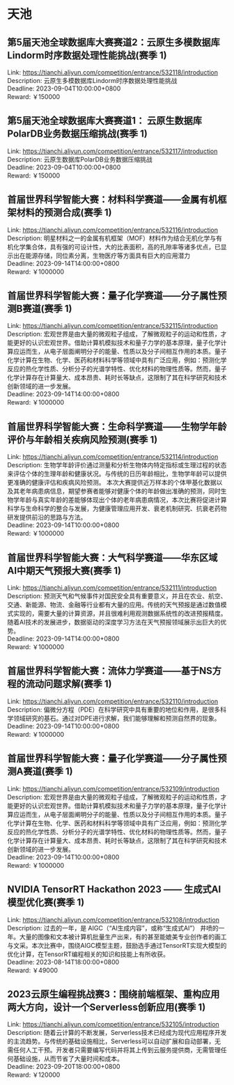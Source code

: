 # 天池



## 第5届天池全球数据库大赛赛道2：云原生多模数据库Lindorm时序数据处理性能挑战(赛季 1)

Link: https://tianchi.aliyun.com/competition/entrance/532118/introduction  
Description: 云原生多模数据库Lindorm时序数据处理性能挑战  
Deadline: 2023-09-04T10:00:00+0800  
Reward: ￥150000  


## 第5届天池全球数据库大赛赛道1： 云原生数据库PolarDB业务数据压缩挑战(赛季 1)

Link: https://tianchi.aliyun.com/competition/entrance/532117/introduction  
Description: 云原生数据库PolarDB业务数据压缩挑战  
Deadline: 2023-09-04T10:00:00+0800  
Reward: ￥150000  


## 首届世界科学智能大赛：材料科学赛道——金属有机框架材料的预测合成(赛季 1)

Link: https://tianchi.aliyun.com/competition/entrance/532116/introduction  
Description: 明星材料之一的金属有机框架（MOF）材料作为结合无机化学与有机化学集合体，具有强的可设计性，大的比表面积，高的孔隙率等诸多优点，已显示出在能源存储，同位素分离，生物医疗等方面具有巨大的应用潜力  
Deadline: 2023-09-14T14:00:00+0800  
Reward: ￥1000000  


## 首届世界科学智能大赛：量子化学赛道——分子属性预测B赛道(赛季 1)

Link: https://tianchi.aliyun.com/competition/entrance/532115/introduction  
Description: 宏观世界是由大量的微观粒子组成，了解微观粒子的运动和性质，才能更好的认识宏观世界。借助计算机模拟技术和量子力学的基本原理，量子化学计算应运而生，从电子层面阐明分子的能量、性质以及分子间相互作用的本质。量子化学计算在生物、化学、医药和材料科学等领域中具有广泛应用，例如：预测化学反应的热化学性质、分析分子的光谱学特性、优化材料的物理性质等。然而，量子化学计算存在计算量大、成本昂贵、耗时长等缺点，这限制了其在科学研究和技术创新领域的进一步发展。  
Deadline: 2023-09-14T14:00:00+0800  
Reward: ￥1000000  


## 首届世界科学智能大赛：生命科学赛道——生物学年龄评价与年龄相关疾病风险预测(赛季 1)

Link: https://tianchi.aliyun.com/competition/entrance/532114/introduction  
Description: 生物学年龄评价通过测量和分析生物体内特定指标或生理过程的状态来评估个体的生理年龄和健康状况。与传统的日历年龄相比，生物学年龄可以提供更准确的健康评估和疾病风险预测。 本次大赛提供近万样本的个体甲基化数据以及其老年病患病信息，期望参赛者能够对健康个体的年龄做出准确的预测，同时生物学年龄与真实年龄的差能够体现出个体的老年病患病情况，本次比赛将促进计算科学与生命科学的整合与发展，为健康管理应用开发、衰老机制研究、抗衰老药物研发提供前沿的思路与方法。  
Deadline: 2023-09-14T10:00:00+0800  
Reward: ￥1000000  


## 首届世界科学智能大赛：大气科学赛道——华东区域AI中期天气预报大赛(赛季 1)

Link: https://tianchi.aliyun.com/competition/entrance/532111/introduction  
Description: 预测天气和气候事件对国民安全具有重要意义，并且在农业、航空、交通、新能源、物流、金融等行业都有大量的应用。传统的天气预报是通过数值模式实现的，需要大量的计算资源，并且很难利用观测数据系统性的改进预报精度。随着AI技术的发展进步，数据驱动的深度学习方法在天气预报领域展示出巨大的优势。  
Deadline: 2023-09-14T14:00:00+0800  
Reward: ￥1000000  


## 首届世界科学智能大赛：流体力学赛道——基于NS方程的流动问题求解(赛季 1)

Link: https://tianchi.aliyun.com/competition/entrance/532110/introduction  
Description: 偏微分方程（PDE）在科学研究中具有重要的地位和作用，是很多科学领域研究的基石。通过对DPE进行求解，我们能够理解和预测自然界的现象。  
Deadline: 2023-09-14T10:00:00+0800  
Reward: ￥1000000  


## 首届世界科学智能大赛：量子化学赛道——分子属性预测A赛道(赛季 1)

Link: https://tianchi.aliyun.com/competition/entrance/532109/introduction  
Description: 宏观世界是由大量的微观粒子组成，了解微观粒子的运动和性质，才能更好的认识宏观世界。借助计算机模拟技术和量子力学的基本原理，量子化学计算应运而生，从电子层面阐明分子的能量、性质以及分子间相互作用的本质。量子化学计算在生物、化学、医药和材料科学等领域中具有广泛应用，例如：预测化学反应的热化学性质、分析分子的光谱学特性、优化材料的物理性质等。然而，量子化学计算存在计算量大、成本昂贵、耗时长等缺点，这限制了其在科学研究和技术创新领域的进一步发展。  
Deadline: 2023-09-14T10:00:00+0800  
Reward: ￥1000000  


## NVIDIA TensorRT Hackathon 2023 —— 生成式AI模型优化赛(赛季 1)

Link: https://tianchi.aliyun.com/competition/entrance/532108/introduction  
Description: 过去的一年，是 AIGC（“AI生成内容”，或称“生成式AI”） 井喷的一年。大量的图像和文本被计算机批量生产出来，有的甚至能媲美专业创作者的画工与文采。本次比赛中，围绕AIGC模型主题，鼓励选手通过TensorRT实现大模型的优化计算，在TensorRT编程相关的知识和技能上有所收获。  
Deadline: 2023-08-14T18:00:00+0800  
Reward: ￥49000  


## 2023云原生编程挑战赛3：围绕前端框架、重构应用两大方向，设计一个Serverless创新应用(赛季 1)

Link: https://tianchi.aliyun.com/competition/entrance/532105/introduction  
Description: 随着云计算的不断发展，Serverless技术已经成为现代应用程序开发的主流趋势。与传统的基础设施相比，Serverless可以自动扩展和自动部署，无需任何人工干预。开发者只需要编写代码并将其上传到云服务提供商，无需管理任何基础设施，从而节省了大量时间和成本。  
Deadline: 2023-09-20T18:00:00+0800  
Reward: ￥120000  

